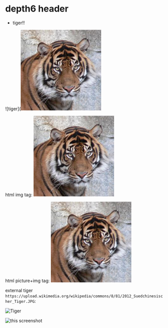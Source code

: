 # depth6 header

- tiger!!

![tiger](![tiger](../../../../../../images/tiger.jpg)

html img tag:
<img src="../../../../../../images/tiger.jpg">

html picture+img tag:
<picture>
  <img src="../../../../../../images/tiger.jpg">
</picture>

external tiger ```https://upload.wikimedia.org/wikipedia/commons/8/81/2012_Suedchinesischer_Tiger.JPG```:

![Tiger](https://upload.wikimedia.org/wikipedia/commons/8/81/2012_Suedchinesischer_Tiger.JPG)

![this screenshot](https://raw.githubusercontent.com/rachelg25/Ketryx-Demo/refs/heads/main/shared/images/Cute_dog.jpg?token=GHSAT0AAAAAADMRZOAQ7JXSKEMJLE4TMY2S2IA4TFQ)
